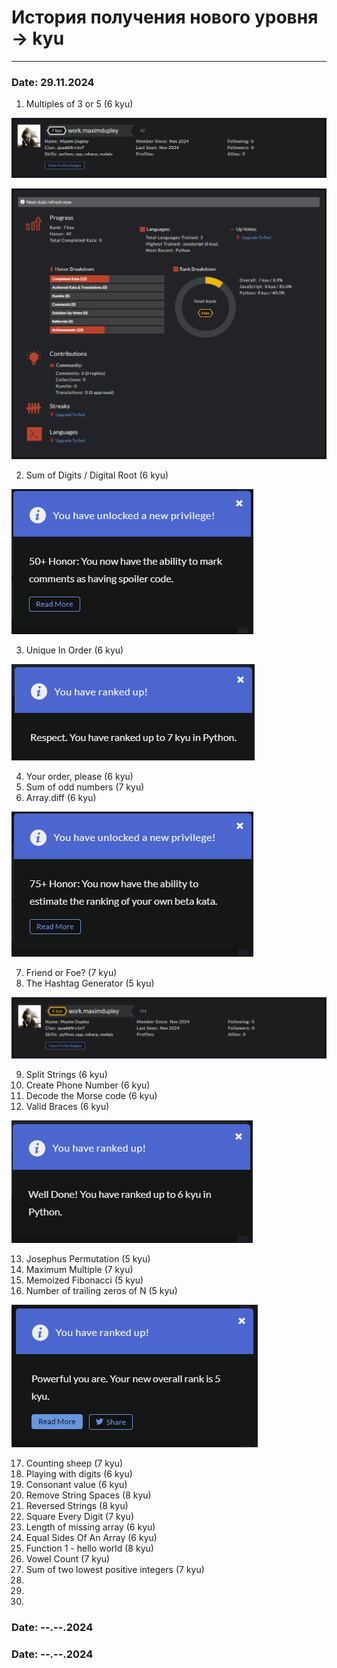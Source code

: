 # История получения нового уровня -> kyu

---

### Date: 29.11.2024

1. Multiples of 3 or 5 (6 kyu)

![7_kyu](img/7_kyu.png)

![state_7_kyu](img/state_7_kyu.png)

2. Sum of Digits / Digital Root (6 kyu)

![achievement_1](img/achievement/achievement_1.png)

3. Unique In Order (6 kyu)

![7_kyu_python](img/7_kyu_python.png)

4. Your order, please (6 kyu)
5. Sum of odd numbers (7 kyu)
6. Array.diff (6 kyu)

![achievement_2](img/achievement/achievement_2.png)

7. Friend or Foe? (7 kyu)
8. The Hashtag Generator (5 kyu)

![6_kyu](img/6_kyu.png)

9. Split Strings (6 kyu)
10. Create Phone Number (6 kyu)
11. Decode the Morse code (6 kyu)
12. Valid Braces (6 kyu)

![achievement_3](img/achievement/achievement_3.png)

13. Josephus Permutation (5 kyu)
14. Maximum Multiple (7 kyu)
15. Memoized Fibonacci (5 kyu)
16. Number of trailing zeros of N (5 kyu)

![5_kyu](img/5_kyu.png)

17. Counting sheep (7 kyu)
18. Playing with digits (6 kyu)
19. Consonant value (6 kyu)
20. Remove String Spaces (8 kyu)
21. Reversed Strings (8 kyu)
22. Square Every Digit (7 kyu)
23. Length of missing array (6 kyu)
24. Equal Sides Of An Array (6 kyu)
25. Function 1 - hello world (8 kyu)
26. Vowel Count (7 kyu)
27. Sum of two lowest positive integers (7 kyu)
28. 
29. 
30. 


### Date: --.--.2024


### Date: --.--.2024


